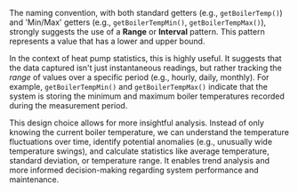 The naming convention, with both standard getters (e.g., `getBoilerTemp()`) and 'Min/Max' getters (e.g., `getBoilerTempMin()`, `getBoilerTempMax()`), strongly suggests the use of a **Range** or **Interval** pattern. This pattern represents a value that has a lower and upper bound. 

In the context of heat pump statistics, this is highly useful. It suggests that the data captured isn't just instantaneous readings, but rather tracking the *range* of values over a specific period (e.g., hourly, daily, monthly). For example, `getBoilerTempMin()` and `getBoilerTempMax()` indicate that the system is storing the minimum and maximum boiler temperatures recorded during the measurement period.

This design choice allows for more insightful analysis.  Instead of only knowing the current boiler temperature, we can understand the temperature fluctuations over time, identify potential anomalies (e.g., unusually wide temperature swings), and calculate statistics like average temperature, standard deviation, or temperature range. It enables trend analysis and more informed decision-making regarding system performance and maintenance.